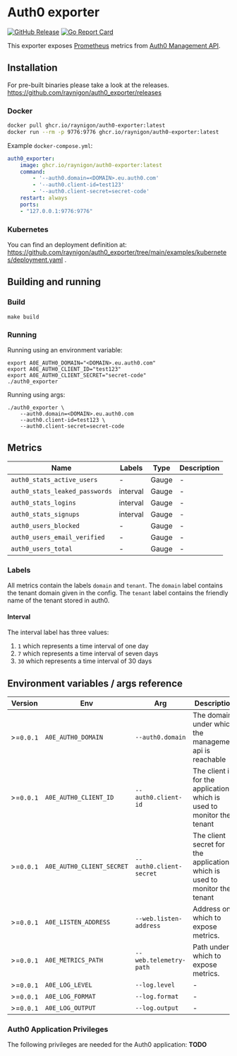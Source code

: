 # Auth0 exporter

[![GitHub Release](https://img.shields.io/github/release/raynigon/auth0_exporter.svg?style=flat)](https://github.com/raynigon/auth0_exporter/releases)
[![Go Report Card](https://goreportcard.com/badge/github.com/raynigon/auth0_exporter/v2)](https://goreportcard.com/report/github.com/raynigon/github_billing_exporter/v2)

This exporter exposes [Prometheus](https://prometheus.io/) metrics from [Auth0 Management API](https://auth0.com/docs/api/management/v2/).


## Installation

For pre-built binaries please take a look at the releases.
https://github.com/raynigon/auth0_exporter/releases

### Docker

```bash
docker pull ghcr.io/raynigon/auth0-exporter:latest
docker run --rm -p 9776:9776 ghcr.io/raynigon/auth0-exporter:latest
```

Example `docker-compose.yml`:

```yaml
auth0_exporter:
    image: ghcr.io/raynigon/auth0-exporter:latest
    command:
        - '--auth0.domain=<DOMAIN>.eu.auth0.com'
        - '--auth0.client-id=test123'
        - '--auth0.client-secret=secret-code'
    restart: always
    ports:
    - "127.0.0.1:9776:9776"
```

### Kubernetes

You can find an deployment definition at: https://github.com/raynigon/auth0_exporter/tree/main/examples/kubernetes/deployment.yaml .

## Building and running

### Build

    make build

### Running

Running using an environment variable:

    export A0E_AUTH0_DOMAIN="<DOMAIN>.eu.auth0.com"
    export A0E_AUTH0_CLIENT_ID="test123"
    export A0E_AUTH0_CLIENT_SECRET="secret-code"
    ./auth0_exporter

Running using args:

    ./auth0_exporter \
        --auth0.domain=<DOMAIN>.eu.auth0.com 
        --auth0.client-id=test123 \
        --auth0.client-secret=secret-code

## Metrics

Name                            | Labels    | Type  | Description 
--------------------------------|-----------|-------|-------------
`auth0_stats_active_users`      | -         | Gauge | -
`auth0_stats_leaked_passwords`  | interval  | Gauge | -
`auth0_stats_logins`            | interval  | Gauge | -
`auth0_stats_signups`           | interval  | Gauge | -
`auth0_users_blocked`           | -         | Gauge | -
`auth0_users_email_verified`    | -         | Gauge | -
`auth0_users_total`             | -         | Gauge | -

### Labels
All metrics contain the labels `domain` and `tenant`.
The `domain` label contains the tenant domain given in the config.
The `tenant` label contains the friendly name of the tenant stored in auth0.

#### Interval
The interval label has three values:
1. `1` which represents a time interval of one day
1. `7` which represents a time interval of seven days
1. `30` which represents a time interval of 30 days

## Environment variables / args reference

Version    | Env		               | Arg		             | Description			                	       | Default
-----------|---------------------------|-------------------------|-------------------------------------------------|---------
\>=`0.0.1` | `A0E_AUTH0_DOMAIN`        | `--auth0.domain`	     | The domain under which the management api is reachable                                               | **REQUIRED**
\>=`0.0.1` | `A0E_AUTH0_CLIENT_ID`     | `--auth0.client-id`	 | The client id for the application which is used to monitor the tenant                                               | **REQUIRED**
\>=`0.0.1` | `A0E_AUTH0_CLIENT_SECRET` | `--auth0.client-secret` | The client secret for the application which is used to monitor the tenant                                               | **REQUIRED**
\>=`0.0.1` | `A0E_LISTEN_ADDRESS`      | `--web.listen-address`  | Address on which to expose metrics.             | `:9776`
\>=`0.0.1` | `A0E_METRICS_PATH`	       | `--web.telemetry-path`  | Path under which to expose metrics.             | `/metrics`
\>=`0.0.1` | `A0E_LOG_LEVEL`           | `--log.level`	         | -                                               | `"info"`
\>=`0.0.1` | `A0E_LOG_FORMAT`          | `--log.format`	         | -                                               | `"logfmt"`
\>=`0.0.1` | `A0E_LOG_OUTPUT`          | `--log.output`	         | -                                               | `"stdout"`

### Auth0 Application Privileges

The following privileges are needed for the Auth0 application:
**TODO**
